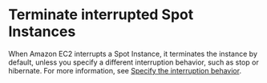 # Terminate interrupted Spot Instances<a name="terminate-interrupted-spot-instances"></a>

When Amazon EC2 interrupts a Spot Instance, it terminates the instance by default, unless you specify a different interruption behavior, such as stop or hibernate\. For more information, see [Specify the interruption behavior](interruption-behavior.md#specifying-spot-interruption-behavior)\.